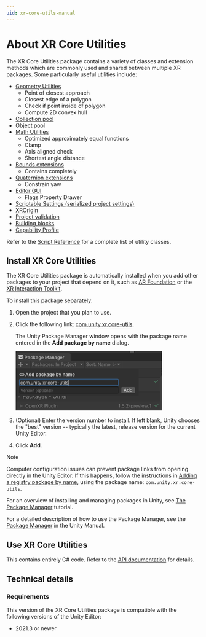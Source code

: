 ```yaml
---
uid: xr-core-utils-manual
---
```

# About XR Core Utilities

The XR Core Utilities package contains a variety of classes and extension methods which are commonly used and shared between multiple XR packages. Some particularly useful utilities include:

- [Geometry Utilities](xref:Unity.XR.CoreUtils.GeometryUtils)
  - Point of closest approach
  - Closest edge of a polygon
  - Check if point inside of polygon
  - Compute 2D convex hull
- [Collection pool](xref:Unity.XR.CoreUtils.CollectionPool`2)
- [Object pool](xref:Unity.XR.CoreUtils.ObjectPool`1)
- [Math Utilities](xref:Unity.XR.CoreUtils.MathUtility)
  - Optimized approximately equal functions
  - Clamp
  - Axis aligned check
  - Shortest angle distance
- [Bounds extensions](xref:Unity.XR.CoreUtils.BoundsExtensions)
  - Contains completely
- [Quaternion extensions](xref:Unity.XR.CoreUtils.QuaternionExtensions)
  - Constrain yaw
- [Editor GUI](xref:Unity.XR.CoreUtils.Editor.EditorUtils)
  - Flags Property Drawer
- [Scriptable Settings (serialized project settings)](xref:Unity.XR.CoreUtils.Editor.ScriptableSettingsProvider`1)
- [XROrigin](xref:xr-core-utils-xr-origin)
- [Project validation](xref:xr-core-utils-project-validation)
- [Building blocks](xref:xr-core-utils-building-blocks)
- [Capability Profile](xref:xr-core-utils-capability-profile)

Refer to the [Script Reference](../../../api/index.md) for a complete list of utility classes.

## Install XR Core Utilities

The XR Core Utilities package is automatically installed when you add other packages to your project that depend on it, such as [AR Foundation](https://docs.unity3d.com/Packages/com.unity.xr.arfoundation@latest) or the [XR Interaction Toolkit](https://docs.unity3d.com/Packages/com.unity.xr.interaction.toolkit@latest).

To install this package separately:

1. Open the project that you plan to use.
2. Click the following link: [com.unity.xr.core-utils](com.unity3d.kharma:upmpackage/com.unity.xr.core-utils).

   The Unity Package Manager window opens with the package name entered in the **Add package by name** dialog.

   ![](images/install.png)

3. (Optional) Enter the version number to install. If left blank, Unity chooses the "best" version -- typically the latest, release version for the current Unity Editor.
4. Click **Add**.

> [!NOTE]
> Computer configuration issues can prevent package links from opening directly in the Unity Editor. If this happens, follow the instructions in [Adding a registry package by name](xref:upm-ui-quick), using the package name: `com.unity.xr.core-utils`.

For an overview of installing and managing packages in Unity, see [The Package Manager](https://learn.unity.com/tutorial/the-package-manager#) tutorial.

For a detailed description of how to use the Package Manager, see the [Package Manager](https://docs.unity3d.com/Packages/com.unity.package-manager-ui@latest/index.html) in the Unity Manual.

## Use XR Core Utilities

This contains entirely C# code. Refer to the [API documentation](../../../api/index.md) for details.

## Technical details

### Requirements
This version of the XR Core Utilities package is compatible with the following versions of the Unity Editor:
 - 2021.3 or newer
